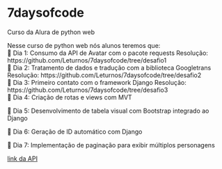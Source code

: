# 7daysofcode
Curso da Alura de python web
<p>
  Nesse curso de python web nós alunos teremos que: <br>
  🔹 Dia 1: Consumo da API de Avatar com o pacote requests
      Resolução: https://github.com/Leturnos/7daysofcode/tree/desafio1 <br>
  🔹 Dia 2: Tratamento de dados e tradução com a biblioteca Googletrans
      Resolução: https://github.com/Leturnos/7daysofcode/tree/desafio2 <br>
  🔹 Dia 3: Primeiro contato com o framework Django
      Resolução: https://github.com/Leturnos/7daysofcode/tree/desafio3 <br>
  🔹 Dia 4: Criação de rotas e views com MVT
  
  🔹 Dia 5: Desenvolvimento de tabela visual com Bootstrap integrado ao Django
  
  🔹 Dia 6: Geração de ID automático com Django
  
  🔹 Dia 7: Implementação de paginação para exibir múltiplos personagens
</p>
<a href="https://last-airbender-api.fly.dev/" target="_blank">link da API</a>
